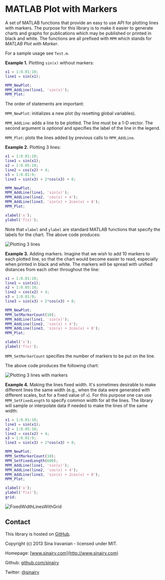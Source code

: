 # MATLAB Plot with Markers

A set of MATLAB functions that provide an easy to use API for plotting lines with markers. The purpose for this library is to make it easier to generate charts and graphs for publications which may be published or printed in black and white. The functions are all prefixed with `MPM` which stands for *MATLAB Plot with Marker*.

For a sample usage see `Test.m`.


**Example 1.** Plotting `sin(x)` without markers: 

```matlab
x1 = 1:0.01:10;
line1 = sin(x1);

MPM_NewPlot;
MPM_AddLine(line1, 'sin(x)');
MPM_Plot;
```

The order of statements are important:

`MPM_NewPlot`: initializes a new plot (by resetting global variables).

`MPM_AddLine`: adds a line to be plotted. The line must be a 1-D vector. The second argument is *optional* and specifies the label of the line in the legend. 

`MPM_Plot`: plots the lines added by previous calls to `MPM_AddLine`.

**Example 2.** Plotting 3 lines: 

```matlab
x1 = 1:0.01:10;
line1 = sin(x1);
x2 = 1:0.05:10;
line2 = cos(x2) + 4;
x3 = 1:0.01:9;
line3 = sin(x3) + 2*cos(x3) + 8;

MPM_NewPlot;
MPM_AddLine(line1, 'sin(x)');
MPM_AddLine(line2, 'cos(x) + 4');
MPM_AddLine(line3, 'sin(x) + 2cos(x) + 8');
MPM_Plot;

xlabel('x');
ylabel('f(x)');
```

Note that `xlabel` and `ylabel` are standard MATLAB functions that specify the labels for the chart. The above code produces:

![Plotting 3 lines](http://www.sinairv.com/matlabplotwithmarkers/images/PlotNoMarkerNoFixedWidth.png)

**Example 3.** Adding markers. Imagine that we wish to add 10 markers to each plotted line, so that the chart would become easier to read, especially when printed in black and white. The markers will be spread with unified distances from each other throughout the line:

```Matlab
x1 = 1:0.01:10;
line1 = sin(x1);
x2 = 1:0.05:10;
line2 = cos(x2) + 4;
x3 = 1:0.01:9;
line3 = sin(x3) + 2*cos(x3) + 8;

MPM_NewPlot;
MPM_SetMarkerCount(10);
MPM_AddLine(line1, 'sin(x)');
MPM_AddLine(line2, 'cos(x) + 4');
MPM_AddLine(line3, 'sin(x) + 2cos(x) + 8');
MPM_Plot;

xlabel('x');
ylabel('f(x)');
```

`MPM_SetMarkerCount` specifies the number of markers to be put on the line.

The above code produces the following chart:

![Plotting 3 lines with markers](http://www.sinairv.com/matlabplotwithmarkers/images/PlotMarkerNoFixedWidth.png)

**Example 4.** Making the lines fixed width. It's sometimes desirable to make different lines the same width (e.g., when the data were generated with different scales, but for a fixed value of `x`). For this purpose one can use `MPM_SetFixedLength` to specify common width for all the lines. The library will sample or interpolate data if needed to make the lines of the same width:

```matlab
x1 = 1:0.01:10;
line1 = sin(x1);
x2 = 1:0.05:10;
line2 = cos(x2) + 4;
x3 = 1:0.01:9;
line3 = sin(x3) + 2*cos(x3) + 8;

MPM_NewPlot;
MPM_SetMarkerCount(10);
MPM_SetFixedLength(600);
MPM_AddLine(line1, 'sin(x)');
MPM_AddLine(line2, 'cos(x) + 4');
MPM_AddLine(line3, 'sin(x) + 2cos(x) + 8');
MPM_Plot;

xlabel('x');
ylabel('f(x)');
grid;
```

![FixedWidthLinesWithGrid](http://www.sinairv.com/matlabplotwithmarkers/images/FullPlotWithGrid.png)

## Contact

This library is hosted on [GitHub](https://github.com/sinairv/MatlabPlotWithMarker).

Copyright (c) 2013 Sina Iravanian - licensed under MIT.

Homepage: [www.sinairv.com](http://www.sinairv.com)

Github: [github.com/sinairv](https://github.com/sinairv)

Twitter: [@sinairv](http://www.twitter.com/sinairv)